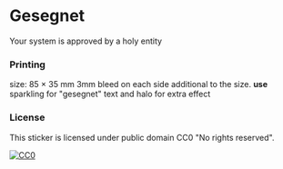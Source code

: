 Gesegnet
========
Your system is approved by a holy entity

### Printing

size: 85 × 35 mm
3mm bleed on each side additional to the size.
**use** sparkling for "gesegnet" text and halo for extra effect

### License

This sticker is licensed under public domain CC0 "No rights reserved".

[![CC0](http://i.creativecommons.org/p/zero/1.0/88x31.png)](http://creativecommons.org/publicdomain/zero/1.0/)

